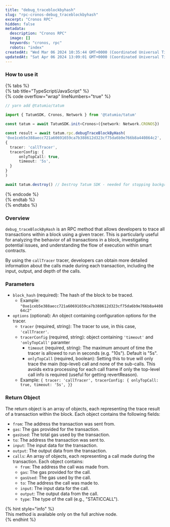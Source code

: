 ```yaml
---
title: "debug_traceblockbyhash"
slug: "rpc-cronos-debug_traceblockbyhash"
excerpt: "Cronos RPC"
hidden: false
metadata: 
  description: "Cronos RPC"
  image: []
  keywords: "cronos, rpc"
  robots: "index"
createdAt: "Wed Mar 06 2024 10:35:44 GMT+0000 (Coordinated Universal Time)"
updatedAt: "Sat Apr 06 2024 13:09:01 GMT+0000 (Coordinated Universal Time)"
---
```




### How to use it

{% tabs %}  
{% tab title="TypeScript/JavaScript" %}  
{% code overflow="wrap" lineNumbers="true" %}

```typescript
// yarn add @tatumio/tatum

import { TatumSDK, Cronos, Network } from '@tatumio/tatum'
  
const tatum = await TatumSDK.init<Cronos>({network: Network.CRONOS})

const result = await tatum.rpc.debugTraceBlockByHash(
'0xe1ceb5e388aecc721a60691659ca7b388612d323cf75da6b9e766b8a440864c2',
{
  tracer: 'callTracer',
  tracerConfig: {
      onlyTopCall: true,
      timeout: '5s',
  }
}
)

await tatum.destroy() // Destroy Tatum SDK - needed for stopping background jobs
```

{% endcode %}  
{% endtab %}  
{% endtabs %}

### Overview

`debug_traceBlockByHash` is an RPC method that allows developers to trace all transactions within a block using a given tracer. This is particularly useful for analyzing the behavior of all transactions in a block, investigating potential issues, and understanding the flow of execution within smart contracts.

By using the `callTracer` tracer, developers can obtain more detailed information about the calls made during each transaction, including the input, output, and depth of the calls.

### Parameters

- `block_hash` (required): The hash of the block to be traced.
  - Example: `"0xe1ceb5e388aecc721a60691659ca7b388612d323cf75da6b9e766b8a440864c2"`
- `options` (optional): An object containing configuration options for the tracer.
  - `tracer` (required, string): The tracer to use, in this case, `'callTracer'`.
  - `tracerConfig` (required, string): object containing `'timeout'` and `'onlyTopCall'` paramter
    - `timeout` (required, string): The maximum amount of time the tracer is allowed to run in seconds (e.g. "10s"). Default is "5s".
    - `onlyTopCall` (required, boolean): Setting this to true will only trace the main (top-level) call and none of the sub-calls. This avoids extra processing for each call frame if only the top-level call info is required (useful for getting revertReason).
  - Example: `{ tracer: 'callTracer', tracerConfig: { onlyTopCall: true, timeout: '5s', }}`

### Return Object

The return object is an array of objects, each representing the trace result of a transaction within the block. Each object contains the following fields:

- `from`: The address the transaction was sent from.
- `gas`: The gas provided for the transaction.
- `gasUsed`: The total gas used by the transaction.
- `to`: The address the transaction was sent to.
- `input`: The input data for the transaction.
- `output`: The output data from the transaction.
- `calls`: An array of objects, each representing a call made during the transaction. Each object contains:
  - `from`: The address the call was made from.
  - `gas`: The gas provided for the call.
  - `gasUsed`: The gas used by the call.
  - `to`: The address the call was made to.
  - `input`: The input data for the call.
  - `output`: The output data from the call.
  - `type`: The type of the call (e.g., "STATICCALL").

{% hint style="info" %}  
This method is available only on the full archive node.  
{% endhint %}
